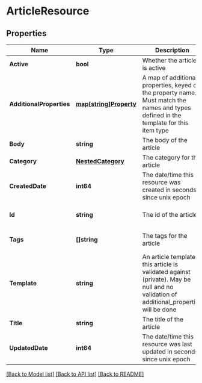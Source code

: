 # ArticleResource

## Properties
Name | Type | Description | Notes
------------ | ------------- | ------------- | -------------
**Active** | **bool** | Whether the article is active | [default to null]
**AdditionalProperties** | [**map[string]Property**](Property.md) | A map of additional properties, keyed on the property name.  Must match the names and types defined in the template for this item type | [optional] [default to null]
**Body** | **string** | The body of the article | [default to null]
**Category** | [**NestedCategory**](NestedCategory.md) | The category for the article | [default to null]
**CreatedDate** | **int64** | The date/time this resource was created in seconds since unix epoch | [optional] [default to null]
**Id** | **string** | The id of the article | [optional] [default to null]
**Tags** | **[]string** | The tags for the article | [optional] [default to null]
**Template** | **string** | An article template this article is validated against (private). May be null and no validation of additional_properties will be done | [optional] [default to null]
**Title** | **string** | The title of the article | [default to null]
**UpdatedDate** | **int64** | The date/time this resource was last updated in seconds since unix epoch | [optional] [default to null]

[[Back to Model list]](../README.md#documentation-for-models) [[Back to API list]](../README.md#documentation-for-api-endpoints) [[Back to README]](../README.md)


